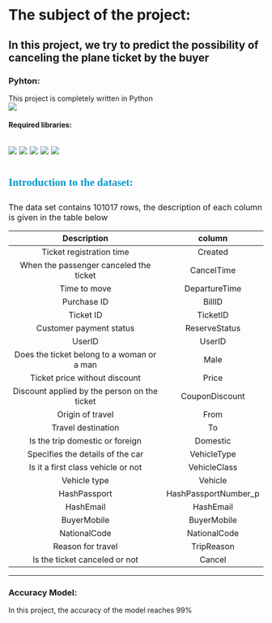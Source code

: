 # The subject of the project:
**In this project, we try to predict the possibility of canceling the plane ticket by the buyer**
---
### Pyhton:
This project is completely written in Python </br>
<img src = "https://img.shields.io/badge/Python-f39f37" />
#### Required libraries:
<img src = "https://img.shields.io/badge/pandas-f39f37" /> <img src = "https://img.shields.io/badge/numpy-f39f37" /> <img src = "https://img.shields.io/badge/datetime-f39f37" />
<img src = "https://img.shields.io/badge/scikit learn-f39f37" /> <img src = "https://img.shields.io/badge/seaborn-f39f37" />
---
<h2 style="line-height:200%;font-family:vazir;color:#0099cc">
<font color="#0099cc">
Introduction to the dataset:
</font>
</h2>

<p>
<font size=3>
The data set contains 101017 rows, the description of each column is given in the table below
</font>
</p>

<center>
<div>
<font size=3>
    
|Description|column|
|:------:|:---:|
|Ticket registration time|Created|
|When the passenger canceled the ticket|CancelTime|
|Time to move|DepartureTime|
|Purchase ID|BillID|
|Ticket ID|TicketID|
|Customer payment status|ReserveStatus|
|UserID|UserID|
|Does the ticket belong to a woman or a man|Male|
|Ticket price without discount|Price|
|Discount applied by the person on the ticket|CouponDiscount|
|Origin of travel|From|
|Travel destination|To|
|Is the trip domestic or foreign|Domestic|
|Specifies the details of the car|VehicleType|
|Is it a first class vehicle or not|VehicleClass|
|Vehicle type|Vehicle|
|HashPassport|HashPassportNumber_p|
|HashEmail|HashEmail|
|BuyerMobile|BuyerMobile|
|NationalCode|NationalCode|
|Reason for travel|TripReason|
|Is the ticket canceled or not|Cancel|
    
</font>
</div>
</center>


---
### Accuracy Model:
In this project, the accuracy of the model reaches 99%
